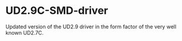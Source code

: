 # UD2.9C-SMD-driver
Updated version of the UD2.9 driver in the form factor of the very well known UD2.7C.
